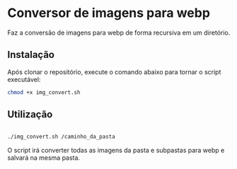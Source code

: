 # Conversor de imagens para webp

Faz a conversão de imagens para webp de forma recursiva em um diretório.

## Instalação

Após clonar o repositório, execute o comando abaixo para tornar o script executável:

```bash
chmod +x img_convert.sh


```

## Utilização

```bash

./img_convert.sh /caminho_da_pasta

```

O script irá converter todas as imagens da pasta e subpastas para webp e salvará na mesma pasta.
